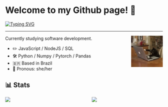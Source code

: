 # Welcome to my Github page! 👋

[![Typing SVG](https://readme-typing-svg.herokuapp.com?size=25&duration=4000&color=927DF7&vCenter=true&width=500&height=40&lines=Hi+there%2C+I'm+Sophie!;I'm+a+computer+science+student;Check+out+my+work+bellow+%F0%9F%98%8A)](https://git.io/typing-svg)

---


[<img align="right" width="20%" src="assets/cat-typing.gif">](assets/cat-typing.gif)

Currently studying software development.
- ✏️ JavaScript / NodeJS / SQL
- 🛠 Python / Numpy / Pytorch / Pandas
- 🇧🇷 Based in Brazil
- 👩 Pronous: she/her


## 📊 Stats

<img align="left" width="50%" src="https://github-readme-stats.vercel.app/api?username=AHalic&hide=contribs&show_icons=true&bg_color=0d1116&title_color=ce09ec&text_color=a4aacb&icon_color=007ec6&border_color=545768A5">

<img align="right" width="45%" src="http://github-readme-streak-stats.herokuapp.com?user=AHalic&theme=monokai-metallian&background=0D1116&border=545768A5&stroke=52415BC1&ring=AD08C6D8&fire=CE09ECD8&currStreakNum=A4AACB&sideNums=A4AACB&currStreakLabel=007EC6&sideLabels=007EC6">

